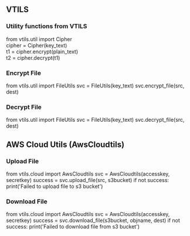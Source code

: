 ## VTILS

### Utility functions from VTILS  
  
from vtils.util import Cipher  
cipher = Cipher(key_text)  
t1 = cipher.encrypt(plain_text)  
t2 = cipher.decrypt(t1)  


### Encrypt File 

from vtils.util import FileUtils
svc = FileUtils(key_text)
svc.encrypt_file(src, dest)


### Decrypt File  

from vtils.util import FileUtils
svc = FileUtils(key_text)
svc.decrypt_file(src, dest)


## AWS Cloud Utils (AwsCloudtils) 

### Upload File  

from vtils.cloud import AwsCloudtils
svc = AwsCloudtils(accesskey, secretkey)
success = svc.upload_file(src, s3bucket)
if not success:
  print('Failed to upload file to s3 bucket')


### Download File  

from vtils.cloud import AwsCloudtils
svc = AwsCloudtils(accesskey, secretkey)
success = svc.download_file(s3bucket, objname, dest)
if not success:
  print('Failed to download file from s3 bucket')




